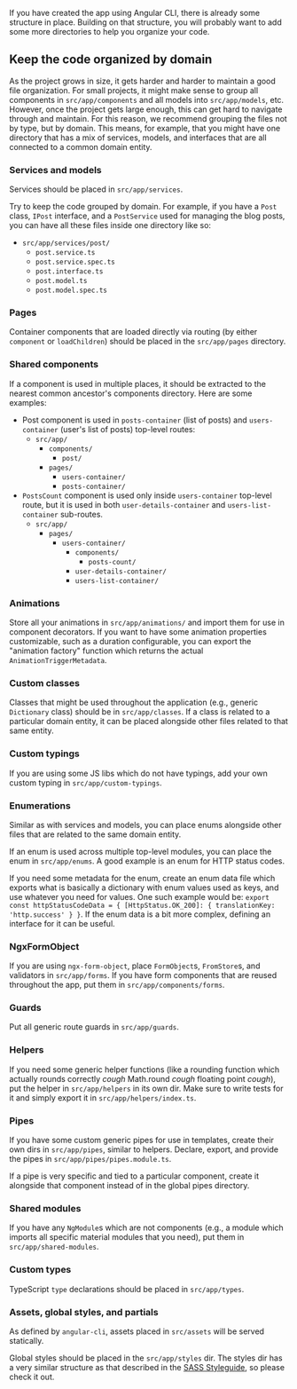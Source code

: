 If you have created the app using Angular CLI, there is already some structure in place. Building on that structure, you will probably want to add some more directories to help you organize your code.

## Keep the code organized by domain

As the project grows in size, it gets harder and harder to maintain a good file organization. For small projects, it might make sense to group all components in `src/app/components` and all models into `src/app/models`, etc. However, once the project gets large enough, this can get hard to navigate through and maintain. For this reason, we recommend grouping the files not by type, but by domain. This means, for example, that you might have one directory that has a mix of services, models, and interfaces that are all connected to a common domain entity.

### Services and models

Services should be placed in `src/app/services`.

Try to keep the code grouped by domain. For example, if you have a `Post` class, `IPost` interface, and a `PostService` used for managing the blog posts, you can have all these files inside one directory like so:
  - `src/app/services/post/`
    - `post.service.ts`
    - `post.service.spec.ts`
    - `post.interface.ts`
    - `post.model.ts`
    - `post.model.spec.ts`

### Pages

Container components that are loaded directly via routing (by either `component` or `loadChildren`) should be placed in the `src/app/pages` directory.

### Shared components

If a component is used in multiple places, it should be extracted to the nearest common ancestor's components directory. Here are some examples:

- Post component is used in `posts-container` (list of posts) and `users-container` (user's list of posts) top-level routes:
  - `src/app/`
    - `components/`
      - `post/`
    - `pages/`
      - `users-container/`
      - `posts-container/`
- `PostsCount` component is used only inside `users-container` top-level route, but it is used in both `user-details-container` and `users-list-container` sub-routes.
  - `src/app/`
    - `pages/`
      - `users-container/`
        - `components/`
          - `posts-count/`
        - `user-details-container/`
        - `users-list-container/`

### Animations

Store all your animations in `src/app/animations/` and import them for use in component decorators. If you want to have some animation properties customizable, such as a duration configurable, you can export the "animation factory" function which returns the actual `AnimationTriggerMetadata`.

### Custom classes

Classes that might be used throughout the application (e.g., generic `Dictionary` class) should be in `src/app/classes`. If a class is related to a particular domain entity, it can be placed alongside other files related to that same entity.

### Custom typings

If you are using some JS libs which do not have typings, add your own custom typing in `src/app/custom-typings`.

### Enumerations

Similar as with services and models, you can place enums alongside other files that are related to the same domain entity.

If an enum is used across multiple top-level modules, you can place the enum in `src/app/enums`. A good example is an enum for HTTP status codes.

If you need some metadata for the enum, create an enum data file which exports what is basically a dictionary with enum values used as keys, and use whatever you need for values. One such example would be: `export const httpStatusCodeData = { [HttpStatus.OK_200]: { translationKey: 'http.success' } }`. If the enum data is a bit more complex, defining an interface for it can be useful.

### NgxFormObject

If you are using `ngx-form-object`, place `FormObject`s, `FromStore`s, and validators in `src/app/forms`. If you have form components that are reused throughout the app, put them in `src/app/components/forms`.

### Guards

Put all generic route guards in `src/app/guards`.

### Helpers

If you need some generic helper functions (like a rounding function which actually rounds correctly *cough* Math.round *cough* floating point *cough*), put the helper in `src/app/helpers` in its own dir. Make sure to write tests for it and simply export it in `src/app/helpers/index.ts`.


### Pipes

If you have some custom generic pipes for use in templates, create their own dirs in `src/app/pipes`, similar to helpers. Declare, export, and provide the pipes in `src/app/pipes/pipes.module.ts`.

If a pipe is very specific and tied to a particular component, create it alongside that component instead of in the global pipes directory.

### Shared modules

If you have any `NgModule`s which are not components (e.g., a module which imports all specific material modules that you need), put them in `src/app/shared-modules`.

### Custom types

TypeScript `type` declarations should be placed in `src/app/types`.

### Assets, global styles, and partials

As defined by `angular-cli`, assets placed in `src/assets` will be served statically.

Global styles should be placed in the `src/app/styles` dir. The styles dir has a very similar structure as that described in the [SASS Styleguide](https://handbook.infinum.co/books/frontend/SASS%20Styleguide/File%20organization), so please check it out.
